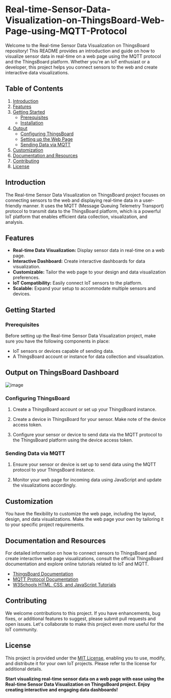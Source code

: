 # Real-time-Sensor-Data-Visualization-on-ThingsBoard-Web-Page-using-MQTT-Protocol

Welcome to the Real-time Sensor Data Visualization on ThingsBoard repository! This README provides an introduction and guide on how to visualize sensor data in real-time on a web page using the MQTT protocol and the ThingsBoard platform. Whether you're an IoT enthusiast or a developer, this project helps you connect sensors to the web and create interactive data visualizations.

## Table of Contents

1. [Introduction](#introduction)
2. [Features](#features)
3. [Getting Started](#getting-started)
   - [Prerequisites](#prerequisites)
   - [Installation](#installation)
4. [Output](#output-on-thingsboard-platform)
   - [Configuring ThingsBoard](#configuring-thingsboard)
   - [Setting up the Web Page](#setting-up-the-web-page)
   - [Sending Data via MQTT](#sending-data-via-mqtt)
5. [Customization](#customization)
6. [Documentation and Resources](#documentation-and-resources)
7. [Contributing](#contributing)
8. [License](#license)

## Introduction

The Real-time Sensor Data Visualization on ThingsBoard project focuses on connecting sensors to the web and displaying real-time data in a user-friendly manner. It uses the MQTT (Message Queuing Telemetry Transport) protocol to transmit data to the ThingsBoard platform, which is a powerful IoT platform that enables efficient data collection, visualization, and analysis.

## Features

- **Real-time Data Visualization:** Display sensor data in real-time on a web page.
- **Interactive Dashboard:** Create interactive dashboards for data visualization.
- **Customizable:** Tailor the web page to your design and data visualization preferences.
- **IoT Compatibility:** Easily connect IoT sensors to the platform.
- **Scalable:** Expand your setup to accommodate multiple sensors and devices.

## Getting Started

### Prerequisites

Before setting up the Real-time Sensor Data Visualization project, make sure you have the following components in place:

- IoT sensors or devices capable of sending data.
- A ThingsBoard account or instance for data collection and visualization.

## Output on ThingsBoard Dashboard 
![image](https://github.com/AK0561/Real-time-Sensor-Data-Visualization-on-ThingsBoard-Web-Page-using-MQTT-Protocol/assets/97022114/bd17484a-3aa0-43bd-9d04-49bfc88fd018)

### Configuring ThingsBoard

1. Create a ThingsBoard account or set up your ThingsBoard instance.

2. Create a device in ThingsBoard for your sensor. Make note of the device access token.

3. Configure your sensor or device to send data via the MQTT protocol to the ThingsBoard platform using the device access token.

### Sending Data via MQTT

1. Ensure your sensor or device is set up to send data using the MQTT protocol to your ThingsBoard instance.

2. Monitor your web page for incoming data using JavaScript and update the visualizations accordingly.

## Customization

You have the flexibility to customize the web page, including the layout, design, and data visualizations. Make the web page your own by tailoring it to your specific project requirements.

## Documentation and Resources

For detailed information on how to connect sensors to ThingsBoard and create interactive web page visualizations, consult the official ThingsBoard documentation and explore online tutorials related to IoT and MQTT.

- [ThingsBoard Documentation](https://thingsboard.io/docs/)
- [MQTT Protocol Documentation](https://mqtt.org/documentation/)
- [W3Schools HTML, CSS, and JavaScript Tutorials](https://www.w3schools.com/)

## Contributing

We welcome contributions to this project. If you have enhancements, bug fixes, or additional features to suggest, please submit pull requests and open issues. Let's collaborate to make this project even more useful for the IoT community.

## License

This project is provided under the [MIT License](LICENSE), enabling you to use, modify, and distribute it for your own IoT projects. Please refer to the license for additional details.

**Start visualizing real-time sensor data on a web page with ease using the Real-time Sensor Data Visualization on ThingsBoard project. Enjoy creating interactive and engaging data dashboards!**
